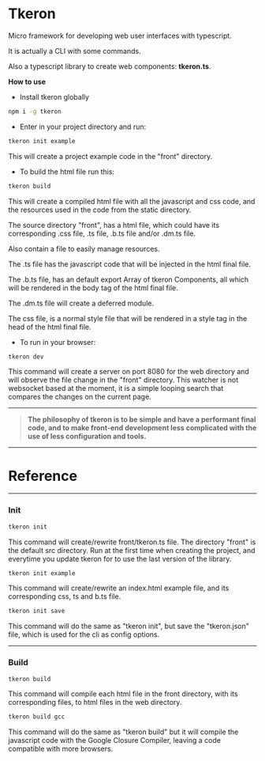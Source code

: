 # Tkeron

Micro framework for developing web user interfaces with typescript.

It is actually a CLI with some commands.

Also a typescript library to create web components: **tkeron.ts**.

**How to use**
* Install tkeron globally
```bash
npm i -g tkeron
```
* Enter in your project directory and run:

```bash
tkeron init example
```

This will create a project example code in the "front" directory.


* To build the html file run this: 
```bash
tkeron build
```

This will create a compiled html file with all the javascript and css code, and the resources used in the code from the static directory.

The source directory "front", has a html file, which could have its corresponding .css file, .ts file, .b.ts file and/or .dm.ts file.

Also contain a file to easily manage resources.

The .ts file has the javascript code that will be injected in the html final file.

The .b.ts file, has an default export Array of tkeron Components, all which will be rendered in the body tag of the html final file.

The .dm.ts file will create a deferred module.

The css file, is a normal style file that will be rendered in a style tag in the head of the html final file.


* To run in your browser:
```bash
tkeron dev
```
This command will create a server on port 8080 for the web directory and will observe the file change in the "front" directory. This watcher is not websocket based at the moment, it is a simple looping search that compares the changes on the current page.

----------

> **The philosophy of tkeron is to be simple and have a performant final code, and to make front-end development less complicated with the use of less configuration and tools.**

----------


# Reference


----------
### Init


```bash
tkeron init
```
This command will create/rewrite front/tkeron.ts file.
The directory "front" is the default src directory.
Run at the first time when creating the project, and everytime you update tkeron for to use the last version of the library.

```bash
tkeron init example
```
This command will create/rewrite an index.html example file, and its corresponding css, ts and b.ts file.

```bash
tkeron init save
```
This command will do the same as "tkeron init", but save the "tkeron.json" file, which is used for the cli as config options.

----------
### Build

```bash
tkeron build
```
This command will compile each html file in the front directory, with its corresponding files, to html files in the web directory.


```bash
tkeron build gcc
```
This command will do the same as "tkeron build" but it will compile the javascript code with the Google Closure Compiler, leaving a code compatible with more browsers.



